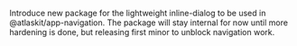 Introduce new package for the lightweight inline-dialog to be used in @atlaskit/app-navigation. The package will stay internal for now until more hardening is done, but releasing first minor to unblock navigation work. 